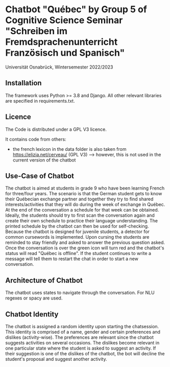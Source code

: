 # Chatbot "Québec" by Group 5 of Cognitive Science Seminar "Schreiben im Fremdsprachenunterricht Französisch und Spanisch"

Universität Osnabrück, Wintersemester 2022/2023

## Installation

The framework uses Python >= 3.8 and Django.
All other relevant libraries are specified in requirements.txt.


## Licence

The Code is distributed under a GPL V3 licence.

It contains code from others:
- the french lexicon in the data folder is also taken from https://elizia.net/cerveau/ (GPL V3) --> however, this is not used in the current version of the chatbot

## Use-Case of Chatbot

The chatbot is aimed at students in grade 9 who have been learning French for three/four years.
The scenario is that the German student gets to know their Québecian exchange partner and together they try to find shared interests/activities that they will do during the week of exchange in Québec.
At the end of the conversation a schedule for that week can be obtained. Ideally, the students should try to first scan the conversation again and create their own schedule to practice their language understanding. The printed schedule by the chatbot can then be used for self-checking.
Because the chatbot is designed for juvenile students, a detector for common cursewords is implemented. Upon cursing the students are reminded to stay friendly and asked to answer the previous question asked.
Once the conversation is over the green icon will turn red and the chatbot's status will read "Québec is offline". If the student continues to write a message will tell them to restart the chat in order to start a new conversation.

## Architecture of Chatbot

The chatbot uses states to navigate through the conversation.
For NLU regexes or spacy are used.

## Chatbot Identity

The chatbot is assigned a random identity upon starting the chatsession. This identity is comprised of a name, gender and certain preferences and dislikes (activity-wise).
The preferences are relevant since the chatbot suggests activities on several occasions. The dislikes become relevant in one particular state where the student is asked to suggest an activity. If their suggestion is one of the dislikes of the chatbot, the bot will decline the student's proposal and suggest another activity. 
